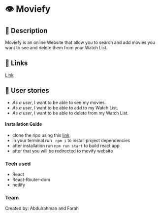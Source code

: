 # :eye: Moviefy 

## :page_facing_up: <span id='Description'>Description</span> 

Moviefy is an online Website that allow you to search and add movies you want to see and delete them from your Watch List.

## :link: <span id='Links'>Links</span>

[Link](https://deploy-preview-42--moviefy-g11.netlify.app/)


## :book: <span id='stories'>User stories</span>

- _As a user_, I want to be able to see my movies.
- _As a user_, I want to be able to add to my Watch List.
- _As a user_, I want to be able to delete from my Watch List.

#### Installation Guide
- clone the ripo using this [link](https://github.com/GSG-G11/moviefy.git)
- in your terminal run ` npm i` to install project dependencies
- after installation run `npm run start` to build react app
- after that you will be redirected to movify website


### Tech used 
- React
- React-Router-dom 
- netlify 

### Team
Created by: 
 Abdulrahman and  Farah
